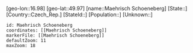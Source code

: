 ﻿---
location: [49.97,16.98]
mapzoom: [7,12] 
mapmarker: city 
type: City
tags:
- geo/City


SpocWebEntityId: 32689
isDeleted: false
confidential: public

---
[geo-lon::16.98]
[geo-lat::49.97]
[name::Maehrisch Schoeneberg]
[State::]
[Country::Czech_Rep.]
[StateId::]
[Population::]
[Unknown::]


```leaflet
id: Maehrisch Schoeneberg
coordinates: [[Maehrisch Schoeneberg]]
markerFile: [[Maehrisch Schoeneberg]]
defaultZoom: 11 
maxZoom: 18
```
